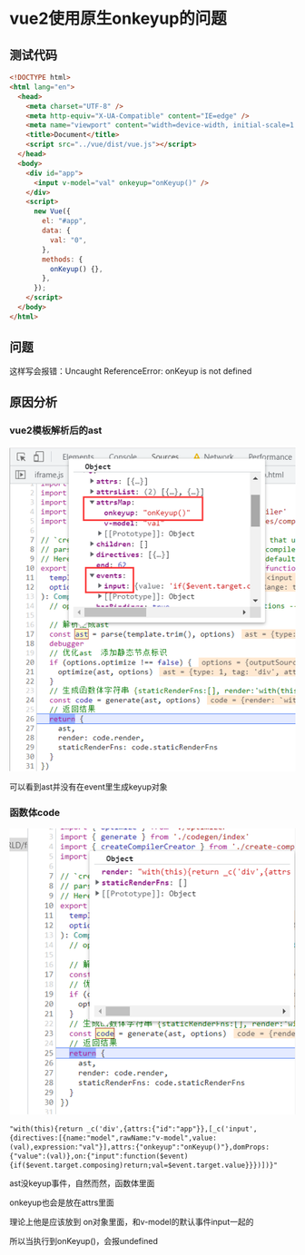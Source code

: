 # vue2使用原生onkeyup的问题



## 测试代码

```html
<!DOCTYPE html>
<html lang="en">
  <head>
    <meta charset="UTF-8" />
    <meta http-equiv="X-UA-Compatible" content="IE=edge" />
    <meta name="viewport" content="width=device-width, initial-scale=1.0" />
    <title>Document</title>
    <script src="../vue/dist/vue.js"></script>
  </head>
  <body>
    <div id="app">
      <input v-model="val" onkeyup="onKeyup()" />
    </div>
    <script>
      new Vue({
        el: "#app",
        data: {
          val: "0",
        },
        methods: {
          onKeyup() {},
        },
      });
    </script>
  </body>
</html>

```

## 问题

这样写会报错：Uncaught ReferenceError: onKeyup is not defined

## 原因分析

### vue2模板解析后的ast

![image-20230507204016816](https://raw.githubusercontent.com/xxxsjan/pic-bed/main/202305072040217.png)

可以看到ast并没有在event里生成keyup对象

### 函数体code

![image-20230507200418470](https://raw.githubusercontent.com/xxxsjan/pic-bed/main/202305072004990.png)

```
"with(this){return _c('div',{attrs:{"id":"app"}},[_c('input',{directives:[{name:"model",rawName:"v-model",value:(val),expression:"val"}],attrs:{"onkeyup":"onKeyup()"},domProps:{"value":(val)},on:{"input":function($event){if($event.target.composing)return;val=$event.target.value}}})])}"
```

ast没keyup事件，自然而然，函数体里面

onkeyup也会是放在attrs里面

理论上他是应该放到  on对象里面，和v-model的默认事件input一起的

所以当执行到onKeyup()，会报undefined










